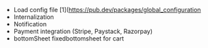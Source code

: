 

- Load config file [1](https://pub.dev/packages/global_configuration
- Internalization
- Notification
- Payment integration (Stripe, Paystack, Razorpay)
- bottomSheet fixedbottomsheet for cart
